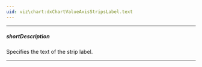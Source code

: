 ```yaml
---
uid: viz\chart:dxChartValueAxisStripsLabel.text
---
```

---
##### shortDescription
Specifies the text of the strip label.

---
